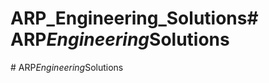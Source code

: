 # ARP_Engineering_Solutions#   A R P _ E n g i n e e r i n g _ S o l u t i o n s  
 #   A R P _ E n g i n e e r i n g _ S o l u t i o n s  
 